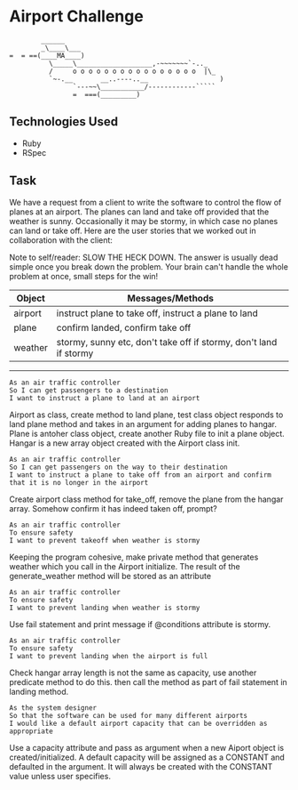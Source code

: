Airport Challenge
=================

```
        ______
        _\____\___
=  = ==(____MA____)
          \_____\___________________,-~~~~~~~`-.._
          /     o o o o o o o o o o o o o o o o  |\_
          `~-.__       __..----..__                  )
                `---~~\___________/------------`````
                =  ===(_________)

```

Technologies Used
---------

* Ruby
* RSpec

Task
-----

We have a request from a client to write the software to control the flow of planes at an airport. The planes can land and take off provided that the weather is sunny. Occasionally it may be stormy, in which case no planes can land or take off.  Here are the user stories that we worked out in collaboration with the client:


Note to self/reader: SLOW THE HECK DOWN. The answer is usually dead simple once you break down the problem. Your brain can't handle the whole problem at once, small steps for the win!

Object  | Messages/Methods
------------- | -------------
airport | instruct plane to take off, instruct a plane to land
plane | confirm landed, confirm take off
weather | stormy, sunny etc, don't take off if stormy, don't land if stormy
-----

```
As an air traffic controller 
So I can get passengers to a destination 
I want to instruct a plane to land at an airport
```
Airport as class, create method to land plane, test class object responds to land plane method and takes in an argument for adding planes to hangar.
Plane is antoher class object, create another Ruby file to init a plane object.
Hangar is a new array object created with the Airport class init.

```
As an air traffic controller 
So I can get passengers on the way to their destination 
I want to instruct a plane to take off from an airport and confirm that it is no longer in the airport
```
Create airport class method for take_off, remove the plane from the hangar array. Somehow confirm it has indeed taken off, prompt?
```
As an air traffic controller 
To ensure safety 
I want to prevent takeoff when weather is stormy 
```
Keeping the program cohesive, make private method that generates weather which you call in the Airport initialize. The result of the generate_weather method will be stored as an attribute

```
As an air traffic controller 
To ensure safety 
I want to prevent landing when weather is stormy 
```
Use fail statement and print message if @conditions attribute is stormy.
```
As an air traffic controller 
To ensure safety 
I want to prevent landing when the airport is full
```
Check hangar array length is not the same as capacity, use another predicate method to do this. then call the method as part of fail statement in landing method.
```
As the system designer
So that the software can be used for many different airports
I would like a default airport capacity that can be overridden as appropriate
```
Use a capacity attribute and pass as argument when a new Aiport object is created/initialized.
A default capacity will be assigned as a CONSTANT and defaulted in the argument. It will always be created with the CONSTANT value unless user specifies.
